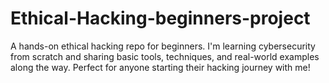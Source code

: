 # Ethical-Hacking-beginners-project
A hands-on ethical hacking repo for beginners. I'm learning cybersecurity from scratch and sharing basic tools, techniques, and real-world examples along the way. Perfect for anyone starting their hacking journey with me!
